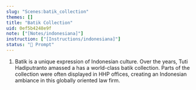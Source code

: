 ```yaml
---
slug: "Scenes:batik_collection"
themes: []
title: "Batik Collection"
uid: 0ef5b4248e9f
note: ["[Notes/indonesiana]"]
instruction: ["[Instructions/indonesiana]"]
status: "💬 Prompt"
---
```

1. Batik is a unique expression of Indonesian culture. Over the years, Tuti Hadiputranto amassed a has a world-class batik collection. Parts of the collection were often displayed in HHP offices, creating an Indonesian ambiance in this globally oriented law firm.
